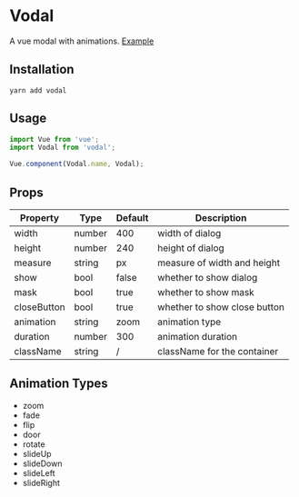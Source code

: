 # Vodal
A vue modal with animations.
[Example](http://rodal.cn)

## Installation    

    yarn add vodal
    
## Usage
``` javascript
import Vue from 'vue';
import Vodal from 'vodal';

Vue.component(Vodal.name, Vodal);
```

## Props

Property|Type|Default|Description
---|---|---|---
width|number|400|width of dialog
height|number|240|height of dialog
measure|string|px|measure of width and height
show|bool|false|whether to show dialog
mask|bool|true|whether to show mask
closeButton|bool|true|whether to show close button
animation|string|zoom|animation type
duration|number|300|animation duration
className|string|/|className for the container

## Animation Types
* zoom
* fade
* flip
* door
* rotate
* slideUp
* slideDown
* slideLeft
* slideRight

